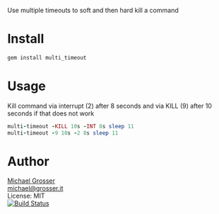 Use multiple timeouts to soft and then hard kill a command

Install
=======

```Bash
gem install multi_timeout
```

Usage
=====

Kill command via interrupt (2) after 8 seconds and via KILL (9) after 10 seconds if that does not work
```Ruby
multi-timeout -KILL 10s -INT 8s sleep 11
multi-timeout -9 10s -2 8s sleep 11
```

Author
======
[Michael Grosser](http://grosser.it)<br/>
michael@grosser.it<br/>
License: MIT<br/>
[![Build Status](https://travis-ci.org/grosser/multi_timeout.png)](https://travis-ci.org/grosser/multi_timeout)
